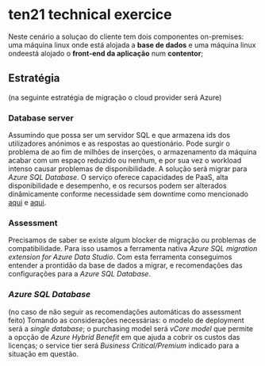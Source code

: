 # ten21 technical exercice


Neste cenário a soluçao do cliente tem dois componentes on-premises: uma máquina linux onde está alojada a __base de dados__ e uma máquina linux ondeestá alojado o __front-end da aplicação__ num __contentor__; 

## Estratégia    
(na seguinte estratégia de migração o cloud provider será Azure)

### Database server
  
Assumindo que possa ser um servidor SQL e que armazena ids dos utilizadores anónimos e as respostas ao questionário. Pode surgir o problema de ao fim de milhões de inserções, o armazenamento da máquina acabar com um espaço reduzido ou nenhum, e por sua vez o workload intenso causar problemas de disponibilidade. A solução será migrar para _Azure SQL Database_. O serviço oferece capacidades de PaaS, alta disponibilidade e desempenho, e os recursos podem ser alterados dinâmicamente conforme necessidade sem downtime como mencionado [aqui](https://learn.microsoft.com/en-us/azure/azure-sql/database/sql-database-paas-overview?view=azuresql#scalable-performance-and-pools) e [aqui](https://learn.microsoft.com/en-us/azure/azure-sql/database/sql-database-paas-overview?view=azuresql#scalable-performance-and-pools).  

### Assessment  
  
Precisamos de saber se existe algum blocker de migração ou problemas de compatibilidade. Para isso usamos a ferramenta nativa _Azure SQL migration extension for Azure Data Studio_. Com esta ferramenta conseguimos entender a prontidão da base de dados a migrar, e recomendações das configurações para a _Azure SQL Database_.

### _Azure SQL Database_ 

(no caso de não seguir as recomendações automáticas do assessment feito) Tomando as considerações necessárias: o modelo de deployment será a _single database_; o purchasing model será _vCore model_ que permite a opcção de _Azure Hybrid Benefit_ em que ajuda a cobrir os custos das licenças; o service tier será _Business Critical/Premium_ indicado para a situação em questão.  




